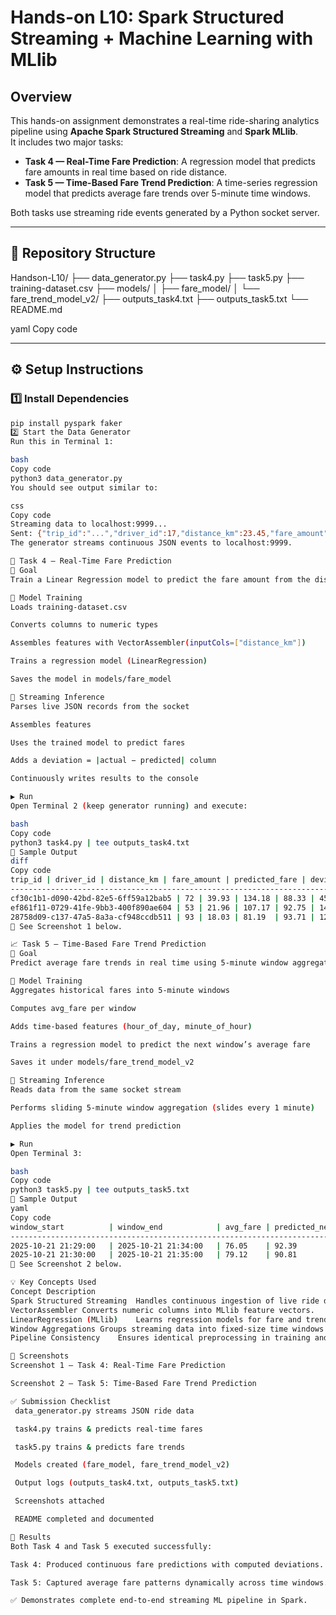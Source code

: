 # Hands-on L10: Spark Structured Streaming + Machine Learning with MLlib

## Overview
This hands-on assignment demonstrates a real-time ride-sharing analytics pipeline using **Apache Spark Structured Streaming** and **Spark MLlib**.  
It includes two major tasks:

- **Task 4 — Real-Time Fare Prediction**: A regression model that predicts fare amounts in real time based on ride distance.  
- **Task 5 — Time-Based Fare Trend Prediction**: A time-series regression model that predicts average fare trends over 5-minute time windows.

Both tasks use streaming ride events generated by a Python socket server.

---

## 🧩 Repository Structure
Handson-L10/
├── data_generator.py
├── task4.py
├── task5.py
├── training-dataset.csv
├── models/
│ ├── fare_model/
│ └── fare_trend_model_v2/
├── outputs_task4.txt
├── outputs_task5.txt
└── README.md

yaml
Copy code

---

## ⚙️ Setup Instructions

### 1️⃣ Install Dependencies
```bash
pip install pyspark faker
2️⃣ Start the Data Generator
Run this in Terminal 1:

bash
Copy code
python3 data_generator.py
You should see output similar to:

css
Copy code
Streaming data to localhost:9999...
Sent: {"trip_id":"...","driver_id":17,"distance_km":23.45,"fare_amount":67.20,"timestamp":"2025-10-21 17:30:00"}
The generator streams continuous JSON events to localhost:9999.

🚀 Task 4 – Real-Time Fare Prediction
🧠 Goal
Train a Linear Regression model to predict the fare amount from the distance (km) field and use it to score incoming streaming data.

🧱 Model Training
Loads training-dataset.csv

Converts columns to numeric types

Assembles features with VectorAssembler(inputCols=["distance_km"])

Trains a regression model (LinearRegression)

Saves the model in models/fare_model

🧮 Streaming Inference
Parses live JSON records from the socket

Assembles features

Uses the trained model to predict fares

Adds a deviation = |actual − predicted| column

Continuously writes results to the console

▶️ Run
Open Terminal 2 (keep generator running) and execute:

bash
Copy code
python3 task4.py | tee outputs_task4.txt
🧾 Sample Output
diff
Copy code
trip_id | driver_id | distance_km | fare_amount | predicted_fare | deviation
---------------------------------------------------------------------------
cf30c1b1-d090-42bd-82e5-6ff59a12bab5 | 72 | 39.93 | 134.18 | 88.33 | 45.85
ef861f11-0729-41fe-9bb3-400f890ae604 | 53 | 21.96 | 107.17 | 92.75 | 14.41
28758d09-c137-47a5-8a3a-cf948ccdb511 | 93 | 18.03 | 81.19  | 93.71 | 12.52
📸 See Screenshot 1 below.

📈 Task 5 – Time-Based Fare Trend Prediction
🧠 Goal
Predict average fare trends in real time using 5-minute window aggregations and time-based features (hour_of_day, minute_of_hour).

🧱 Model Training
Aggregates historical fares into 5-minute windows

Computes avg_fare per window

Adds time-based features (hour_of_day, minute_of_hour)

Trains a regression model to predict the next window’s average fare

Saves it under models/fare_trend_model_v2

🧮 Streaming Inference
Reads data from the same socket stream

Performs sliding 5-minute window aggregation (slides every 1 minute)

Applies the model for trend prediction

▶️ Run
Open Terminal 3:

bash
Copy code
python3 task5.py | tee outputs_task5.txt
🧾 Sample Output
yaml
Copy code
window_start          | window_end            | avg_fare | predicted_next_avg_fare
-------------------------------------------------------------------------------
2025-10-21 21:29:00   | 2025-10-21 21:34:00   | 76.05    | 92.39
2025-10-21 21:30:00   | 2025-10-21 21:35:00   | 79.12    | 90.81
📸 See Screenshot 2 below.

💡 Key Concepts Used
Concept	Description
Spark Structured Streaming	Handles continuous ingestion of live ride data via sockets.
VectorAssembler	Converts numeric columns into MLlib feature vectors.
LinearRegression (MLlib)	Learns regression models for fare and trend prediction.
Window Aggregations	Groups streaming data into fixed-size time windows for trend detection.
Pipeline Consistency	Ensures identical preprocessing in training and inference stages.

📸 Screenshots
Screenshot 1 – Task 4: Real-Time Fare Prediction

Screenshot 2 – Task 5: Time-Based Fare Trend Prediction

✅ Submission Checklist
 data_generator.py streams JSON ride data

 task4.py trains & predicts real-time fares

 task5.py trains & predicts fare trends

 Models created (fare_model, fare_trend_model_v2)

 Output logs (outputs_task4.txt, outputs_task5.txt)

 Screenshots attached

 README completed and documented

🏁 Results
Both Task 4 and Task 5 executed successfully:

Task 4: Produced continuous fare predictions with computed deviations.

Task 5: Captured average fare patterns dynamically across time windows.

✅ Demonstrates complete end-to-end streaming ML pipeline in Spark.